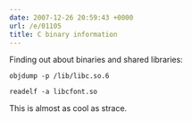 ```yaml
---
date: 2007-12-26 20:59:43 +0000
url: /e/01105
title: C binary information
---
```


Finding out about binaries and shared libraries:

	objdump -p /lib/libc.so.6

	readelf -a libcfont.so
This is almost as cool as strace.
